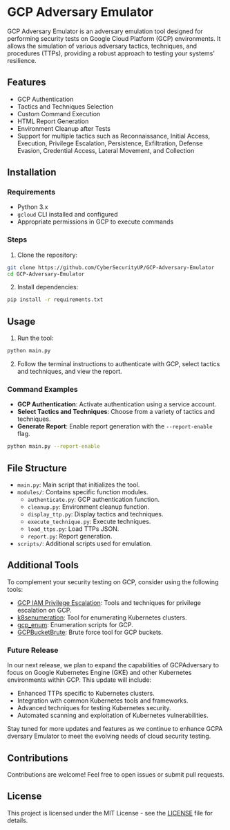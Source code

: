 # GCP Adversary Emulator

GCP Adversary Emulator is an adversary emulation tool designed for performing security tests on Google Cloud Platform (GCP) environments. It allows the simulation of various adversary tactics, techniques, and procedures (TTPs), providing a robust approach to testing your systems' resilience.

## Features

- GCP Authentication
- Tactics and Techniques Selection
- Custom Command Execution
- HTML Report Generation
- Environment Cleanup after Tests
- Support for multiple tactics such as Reconnaissance, Initial Access, Execution, Privilege Escalation, Persistence, Exfiltration, Defense Evasion, Credential Access, Lateral Movement, and Collection

## Installation

### Requirements

- Python 3.x
- `gcloud` CLI installed and configured
- Appropriate permissions in GCP to execute commands

### Steps

1. Clone the repository:

```bash
git clone https://github.com/CyberSecurityUP/GCP-Adversary-Emulator
cd GCP-Adversary-Emulator
```

2. Install dependencies:

```bash
pip install -r requirements.txt
```

## Usage

1. Run the tool:

```bash
python main.py
```

2. Follow the terminal instructions to authenticate with GCP, select tactics and techniques, and view the report.

### Command Examples

- **GCP Authentication**: Activate authentication using a service account.
- **Select Tactics and Techniques**: Choose from a variety of tactics and techniques.
- **Generate Report**: Enable report generation with the `--report-enable` flag.

```bash
python main.py --report-enable
```

## File Structure

- `main.py`: Main script that initializes the tool.
- `modules/`: Contains specific function modules.
  - `authenticate.py`: GCP authentication function.
  - `cleanup.py`: Environment cleanup function.
  - `display_ttp.py`: Display tactics and techniques.
  - `execute_technique.py`: Execute techniques.
  - `load_ttps.py`: Load TTPs JSON.
  - `report.py`: Report generation.
- `scripts/`: Additional scripts used for emulation.

## Additional Tools

To complement your security testing on GCP, consider using the following tools:

- [GCP IAM Privilege Escalation](https://github.com/RhinoSecurityLabs/GCP-IAM-Privilege-Escalation/tree/master): Tools and techniques for privilege escalation on GCP.
- [k8senumeration](https://github.com/CyberSecurityUP/k8senumeration): Tool for enumerating Kubernetes clusters.
- [gcp_enum](https://gitlab.com/gitlab-com/gl-security/threatmanagement/redteam/redteam-public/gcp_enum): Enumeration scripts for GCP.
- [GCPBucketBrute](https://github.com/RhinoSecurityLabs/GCPBucketBrute): Brute force tool for GCP buckets.

### Future Release

In our next release, we plan to expand the capabilities of GCPAdversary to focus on Google Kubernetes Engine (GKE) and other Kubernetes environments within GCP. This update will include:

- Enhanced TTPs specific to Kubernetes clusters.
- Integration with common Kubernetes tools and frameworks.
- Advanced techniques for testing Kubernetes security.
- Automated scanning and exploitation of Kubernetes vulnerabilities.

Stay tuned for more updates and features as we continue to enhance GCPA dversary Emulator to meet the evolving needs of cloud security testing.

## Contributions

Contributions are welcome! Feel free to open issues or submit pull requests.

## License

This project is licensed under the MIT License - see the [LICENSE](LICENSE) file for details.
